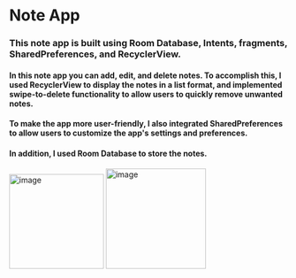# Note App
### This note app is built using Room Database, Intents, fragments, SharedPreferences, and RecyclerView.

#### In this note app you can add, edit, and delete notes. To accomplish this, I used RecyclerView to display the notes in a list format, and implemented swipe-to-delete functionality to allow users to quickly remove unwanted notes.

#### To make the app more user-friendly, I also integrated SharedPreferences to allow users to customize the app's settings and preferences.
#### In addition, I used Room Database to store the notes.
<img width="171" alt="image" src="https://user-images.githubusercontent.com/105084125/226040876-35368696-1997-450b-aed1-b9a2b5ca727e.png">
<img width="181" alt="image" src="https://user-images.githubusercontent.com/105084125/226041291-a6d519c2-2de2-461e-b2e5-0018df0441f9.png">



